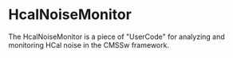 # HcalNoiseMonitor
The HcalNoiseMonitor is a piece of "UserCode" for analyzing and monitoring HCal noise in the CMSSw framework.

